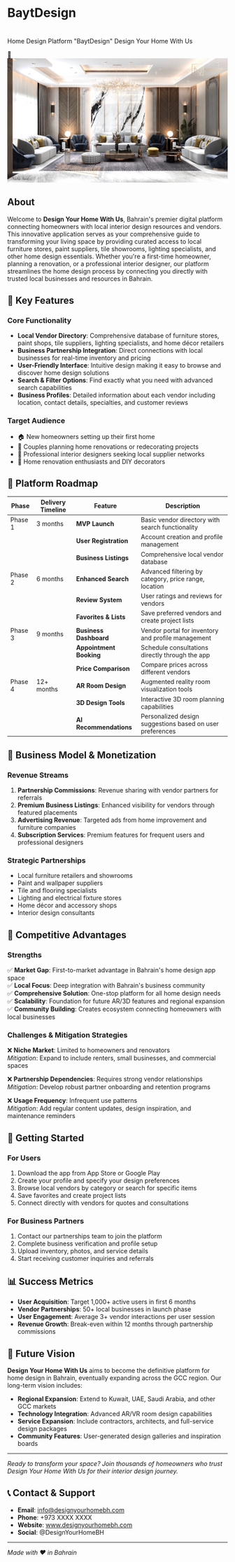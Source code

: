 # BaytDesign

# <h1>
  <span class="prefix">Home Design Platform</span>   "BaytDesign"
  <span class="headline">Design Your Home With Us</span>
</h1>

🏡 ![Home Design](./pic/interor%20cover%20img.jpg)

## About

Welcome to **Design Your Home With Us**, Bahrain's premier digital platform connecting homeowners with local interior design resources and vendors. This innovative application serves as your comprehensive guide to transforming your living space by providing curated access to local furniture stores, paint suppliers, tile showrooms, lighting specialists, and other home design essentials. Whether you're a first-time homeowner, planning a renovation, or a professional interior designer, our platform streamlines the home design process by connecting you directly with trusted local businesses and resources in Bahrain.

## 🌟 Key Features

### Core Functionality
- **Local Vendor Directory**: Comprehensive database of furniture stores, paint shops, tile suppliers, lighting specialists, and home décor retailers
- **Business Partnership Integration**: Direct connections with local businesses for real-time inventory and pricing
- **User-Friendly Interface**: Intuitive design making it easy to browse and discover home design solutions
- **Search & Filter Options**: Find exactly what you need with advanced search capabilities
- **Business Profiles**: Detailed information about each vendor including location, contact details, specialties, and customer reviews

### Target Audience
- 🏠 New homeowners setting up their first home
- 👫 Couples planning home renovations or redecorating projects
- 🎨 Professional interior designers seeking local supplier networks
- 🔨 Home renovation enthusiasts and DIY decorators

## 📱 Platform Roadmap

| Phase | Delivery Timeline | Feature | Description |
|-------|------------------|---------|-------------|
| Phase 1 | 3 months | **MVP Launch** | Basic vendor directory with search functionality |
| | | **User Registration** | Account creation and profile management |
| | | **Business Listings** | Comprehensive local vendor database |
| Phase 2 | 6 months | **Enhanced Search** | Advanced filtering by category, price range, location |
| | | **Review System** | User ratings and reviews for vendors |
| | | **Favorites & Lists** | Save preferred vendors and create project lists |
| Phase 3 | 9 months | **Business Dashboard** | Vendor portal for inventory and profile management |
| | | **Appointment Booking** | Schedule consultations directly through the app |
| | | **Price Comparison** | Compare prices across different vendors |
| Phase 4 | 12+ months | **AR Room Design** | Augmented reality room visualization tools |
| | | **3D Design Tools** | Interactive 3D room planning capabilities |
| | | **AI Recommendations** | Personalized design suggestions based on user preferences |

## 💼 Business Model & Monetization

### Revenue Streams
1. **Partnership Commissions**: Revenue sharing with vendor partners for referrals
2. **Premium Business Listings**: Enhanced visibility for vendors through featured placements
3. **Advertising Revenue**: Targeted ads from home improvement and furniture companies
4. **Subscription Services**: Premium features for frequent users and professional designers

### Strategic Partnerships
- Local furniture retailers and showrooms
- Paint and wallpaper suppliers
- Tile and flooring specialists
- Lighting and electrical fixture stores
- Home décor and accessory shops
- Interior design consultants

## 🎯 Competitive Advantages

### Strengths
✅ **Market Gap**: First-to-market advantage in Bahrain's home design app space  
✅ **Local Focus**: Deep integration with Bahrain's business community  
✅ **Comprehensive Solution**: One-stop platform for all home design needs  
✅ **Scalability**: Foundation for future AR/3D features and regional expansion  
✅ **Community Building**: Creates ecosystem connecting homeowners with local businesses  

### Challenges & Mitigation Strategies
❌ **Niche Market**: Limited to homeowners and renovators  
   *Mitigation*: Expand to include renters, small businesses, and commercial spaces  

❌ **Partnership Dependencies**: Requires strong vendor relationships  
   *Mitigation*: Develop robust partner onboarding and retention programs  

❌ **Usage Frequency**: Infrequent use patterns  
   *Mitigation*: Add regular content updates, design inspiration, and maintenance reminders  

## 🚀 Getting Started

### For Users
1. Download the app from App Store or Google Play
2. Create your profile and specify your design preferences
3. Browse local vendors by category or search for specific items
4. Save favorites and create project lists
5. Connect directly with vendors for quotes and consultations

### For Business Partners
1. Contact our partnerships team to join the platform
2. Complete business verification and profile setup
3. Upload inventory, photos, and service details
4. Start receiving customer inquiries and referrals

## 📊 Success Metrics

- **User Acquisition**: Target 1,000+ active users in first 6 months
- **Vendor Partnerships**: 50+ local businesses in launch phase
- **User Engagement**: Average 3+ vendor interactions per user session
- **Revenue Growth**: Break-even within 12 months through partnership commissions

## 🔮 Future Vision

**Design Your Home With Us** aims to become the definitive platform for home design in Bahrain, eventually expanding across the GCC region. Our long-term vision includes:

- **Regional Expansion**: Extend to Kuwait, UAE, Saudi Arabia, and other GCC markets
- **Technology Integration**: Advanced AR/VR room design capabilities
- **Service Expansion**: Include contractors, architects, and full-service design packages
- **Community Features**: User-generated design galleries and inspiration boards

---

*Ready to transform your space? Join thousands of homeowners who trust Design Your Home With Us for their interior design journey.*

## 📞 Contact & Support

- **Email**: info@designyourhomebh.com
- **Phone**: +973 XXXX XXXX
- **Website**: www.designyourhomebh.com
- **Social**: @DesignYourHomeBH

---
*Made with ❤️ in Bahrain*